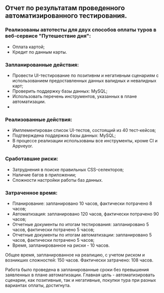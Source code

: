 ## Отчет по результатам проведенного автоматизированного тестирования.

### Реализованы автотесты для двух способов оплаты туров в веб-сервисе "Путешествие дня":
- Оплата картой;
- Кредит по данным карты.
  
### Запланированные действия:
- Провести UI-тестирование по позитивнм и негативным сценариям с использованием предоставленных данных валидных и невалидных карт;
- Проверить поддержку базы данных: MySQL;
- Использовать перечень инструментов, указанных в плане автоматизации.
- 
### Реализованные действия:
- Имплементирован список UI-тестов, состоящий из 40 тест-кейсов;
- Подтверждена поддержка базы данных: MySQL;
- В процессе реализации использованы все инструменты, кроме CI и Appveyor.
  
### Сработавшие риски:
- Затруднения в поиске правильных CSS-селекторов;
- Наличие багов в приложении;
- Сложности настройки работы баз данных.
  
### Затраченное время:
- Планирование: запланировано 10 часов, фактически потрачено 8 часов;
- Автоматизация: запланировано 120 часов, фактически потрачено 90 часов;
- Отчетные документы по итогам тестирования: запланировано 5 часов, фактически потрачено 5 часов;
- Отчетные документы по итогам автоматизации: запланировано 5 часов, фактически потрачено 5 часов;
- Время, запланированное на риски - 10 часов.
 
Общее время, запланированное на реалицию, с учетом риском и возникших сложностей: 150 часов. Фактически затрачено: 108 часов.

Работа было проведена в запланированные сроки без превышения заявленных в плане автоматизации. Главная цель - автоматизировать сценарии, как позитивные, так и негативные, покупки тура при разных вариантах оплаты, достигнута.
